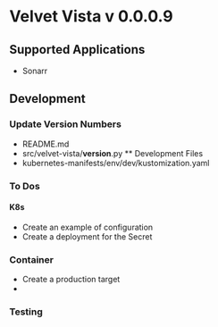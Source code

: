 # Velvet Vista v 0.0.0.9

## Supported Applications
 - Sonarr 

## Development
### Update Version Numbers
 - README.md
 - src/velvet-vista/__version__.py
** Development Files
 - kubernetes-manifests/env/dev/kustomization.yaml

### To Dos
#### K8s
- Create an example of configuration
- Create a deployment for the Secret
### Container
 - Create a production target
 - 

### Testing

